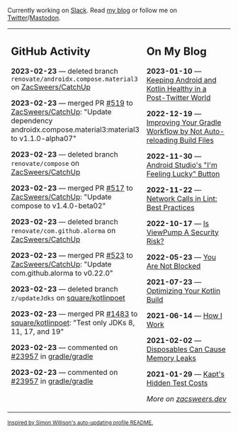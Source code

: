 Currently working on [Slack](https://slack.com/). Read [my blog](https://zacsweers.dev/) or follow me on [Twitter](https://twitter.com/ZacSweers)/[Mastodon](https://hachyderm.io/@ZacSweers).

<table><tr><td valign="top" width="60%">

## GitHub Activity
<!-- githubActivity starts -->
**2023-02-23** — deleted branch `renovate/androidx.compose.material3` on [ZacSweers/CatchUp](https://github.com/ZacSweers/CatchUp)

**2023-02-23** — merged PR [#519](https://github.com/ZacSweers/CatchUp/pull/519) to [ZacSweers/CatchUp](https://github.com/ZacSweers/CatchUp): "Update dependency androidx.compose.material3:material3 to v1.1.0-alpha07"

**2023-02-23** — deleted branch `renovate/compose` on [ZacSweers/CatchUp](https://github.com/ZacSweers/CatchUp)

**2023-02-23** — merged PR [#517](https://github.com/ZacSweers/CatchUp/pull/517) to [ZacSweers/CatchUp](https://github.com/ZacSweers/CatchUp): "Update compose to v1.4.0-beta02"

**2023-02-23** — deleted branch `renovate/com.github.alorma` on [ZacSweers/CatchUp](https://github.com/ZacSweers/CatchUp)

**2023-02-23** — merged PR [#523](https://github.com/ZacSweers/CatchUp/pull/523) to [ZacSweers/CatchUp](https://github.com/ZacSweers/CatchUp): "Update com.github.alorma to v0.22.0"

**2023-02-23** — deleted branch `z/updateJdks` on [square/kotlinpoet](https://github.com/square/kotlinpoet)

**2023-02-23** — merged PR [#1483](https://github.com/square/kotlinpoet/pull/1483) to [square/kotlinpoet](https://github.com/square/kotlinpoet): "Test only JDKs 8, 11, 17, and 19"

**2023-02-23** — commented on [#23957](https://github.com/gradle/gradle/issues/23957#issuecomment-1442354190) in [gradle/gradle](https://github.com/gradle/gradle)

**2023-02-23** — commented on [#23957](https://github.com/gradle/gradle/issues/23957#issuecomment-1442353733) in [gradle/gradle](https://github.com/gradle/gradle)
<!-- githubActivity ends -->
</td><td valign="top" width="40%">

## On My Blog
<!-- blog starts -->
**2023-01-10** — [Keeping Android and Kotlin Healthy in a Post-Twitter World](https://www.zacsweers.dev/keeping-android-healthy/)

**2022-12-19** — [Improving Your Gradle Workflow by Not Auto-reloading Build Files](https://www.zacsweers.dev/improving-your-workflow-by-not-auto-reloading-build-files/)

**2022-11-30** — [Android Studio's "I'm Feeling Lucky" Button](https://www.zacsweers.dev/android-studios-im-feeling-lucky-button/)

**2022-11-22** — [Network Calls in Lint: Best Practices](https://www.zacsweers.dev/network-calls-in-lint-best-practices/)

**2022-10-17** — [Is ViewPump A Security Risk?](https://www.zacsweers.dev/is-viewpump-a-security-risk/)

**2022-05-23** — [You Are Not Blocked](https://www.zacsweers.dev/you-are-not-blocked/)

**2021-07-23** — [Optimizing Your Kotlin Build](https://www.zacsweers.dev/optimizing-your-kotlin-build/)

**2021-06-14** — [How I Work](https://www.zacsweers.dev/how-i-work/)

**2021-02-02** — [Disposables Can Cause Memory Leaks](https://www.zacsweers.dev/disposables-can-cause-memory-leaks/)

**2021-01-29** — [Kapt's Hidden Test Costs](https://www.zacsweers.dev/kapts-hidden-test-costs/)
<!-- blog ends -->
_More on [zacsweers.dev](https://zacsweers.dev/)_
</td></tr></table>

<sub><a href="https://simonwillison.net/2020/Jul/10/self-updating-profile-readme/">Inspired by Simon Willison's auto-updating profile README.</a></sub>